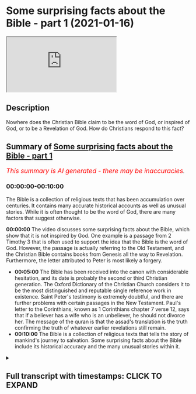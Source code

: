 # Some surprising facts about the Bible - part 1 (2021-01-16)

<iframe loading='lazy' allow='autoplay' src='https://www.youtube.com/embed/ITZHvxxRpj8'></iframe>

## Description

Nowhere does the Christian Bible claim to be the word of God, or inspired of God, or to be a Revelation of God. How do Christians respond to this fact?

## Summary of [Some surprising facts about the Bible - part 1](https://www.youtube.com/watch?v=ITZHvxxRpj8)

*<span style="color:red; font-size:125%">This summary is AI generated - there may be inaccuracies</span>. [](/)*

### <a onclick="modifyYTiframeseektime('0')">00:00:00-00:10:00</a>

The Bible is a collection of religious texts that has been accumulation over centuries. It contains many accurate historical accounts as well as unusual stories. While it is often thought to be the word of God, there are many factors that suggest otherwise.

**<a onclick="modifyYTiframeseektime('0')">00:00:00</a>** The video discusses some surprising facts about the Bible, which show that it is not inspired by God. One example is a passage from 2 Timothy 3 that is often used to support the idea that the Bible is the word of God. However, the passage is actually referring to the Old Testament, and the Christian Bible contains books from Genesis all the way to Revelation. Furthermore, the letter attributed to Peter is most likely a forgery.

* **<a onclick="modifyYTiframeseektime('300')">00:05:00</a>** The Bible has been received into the canon with considerable hesitation, and its date is probably the second or third Christian generation. The Oxford Dictionary of the Christian Church considers it to be the most distinguished and reputable single reference work in existence. Saint Peter's testimony is extremely doubtful, and there are further problems with certain passages in the New Testament. Paul's letter to the Corinthians, known as 1 Corinthians chapter 7 verse 12, says that if a believer has a wife who is an unbeliever, he should not divorce her. The message of the quran is that the assad's translation is the truth confirming the truth of whatever earlier revelations still remain.
* **<a onclick="modifyYTiframeseektime('600')">00:10:00</a>** The Bible is a collection of religious texts that tells the story of mankind's journey to salvation. Some surprising facts about the Bible include its historical accuracy and the many unusual stories within it.

<details><summary><h2>Full transcript with timestamps: CLICK TO EXPAND</h2></summary>

<a onclick="modifyYTiframeseektime('1')">0:00:01</a> in this episode i want to share with you some
surprising facts about the bible nowhere does
<a onclick="modifyYTiframeseektime('9')">0:00:09</a> the christian bible claim to be the word of god
or inspired of god or to be a revelation of god
<a onclick="modifyYTiframeseektime('18')">0:00:18</a> so how do christians reply to this fact well
they usually quote a couple of passages from the
<a onclick="modifyYTiframeseektime('24')">0:00:24</a> new testament the one they quote most often
is a passage in 2 timothy 3 16 which reads
<a onclick="modifyYTiframeseektime('33')">0:00:33</a> all scripture is inspired by god and is useful for
teaching for reproof for correction and training
<a onclick="modifyYTiframeseektime('39')">0:00:39</a> in righteousness so that everyone who belongs to
god may be proficient equipped for every good work
<a onclick="modifyYTiframeseektime('48')">0:00:48</a> so this sounds like a pretty good verse
proving that the christian bible is the word
<a onclick="modifyYTiframeseektime('52')">0:00:52</a> of god does it not well not really because
what they've done is they've taken a verse
<a onclick="modifyYTiframeseektime('58')">0:00:58</a> out of context and they've tried to make
it do more work than it can actually do
<a onclick="modifyYTiframeseektime('64')">0:01:04</a> if you read a couple of verses before
which i'll now do uh from 1 timothy 3 12
<a onclick="modifyYTiframeseektime('70')">0:01:10</a> up to 17 you'll see what i mean i'll just read the
whole context and look it up for yourself so you
<a onclick="modifyYTiframeseektime('77')">0:01:17</a> can get a good sense indeed all who wants to live
a godly life in christ jesus will be persecuted
<a onclick="modifyYTiframeseektime('84')">0:01:24</a> but wicked people and imposters will go from
bad to worse deceiving others and being deceived
<a onclick="modifyYTiframeseektime('91')">0:01:31</a> but as for you timothy continue in what
you have learned and firmly believed
<a onclick="modifyYTiframeseektime('98')">0:01:38</a> knowing from whom you learned it and how from
childhood you have known the sacred writings
<a onclick="modifyYTiframeseektime('106')">0:01:46</a> that are able to instruct you for salvation
through faith in christ jesus all scripture
<a onclick="modifyYTiframeseektime('112')">0:01:52</a> is inspired by god and is useful for teaching for
improved correction and training in righteousness
<a onclick="modifyYTiframeseektime('117')">0:01:57</a> so that every everyone who belongs to
god uh may be equipped for good work
<a onclick="modifyYTiframeseektime('124')">0:02:04</a> so if you read it in context it seems clear
that the scriptures that paul is referring to
<a onclick="modifyYTiframeseektime('130')">0:02:10</a> are those that timothy have known has known since
he was a youth and indeed in paul's time but the
<a onclick="modifyYTiframeseektime('137')">0:02:17</a> only scriptures that existed at that time were the
jewish scriptures what we call the old testament
<a onclick="modifyYTiframeseektime('143')">0:02:23</a> the new testament hadn't been written then the
canon of scripture was only finalized in the about
<a onclick="modifyYTiframeseektime('150')">0:02:30</a> the fourth century a.d and even then there was
still disputes so that's several centuries later
<a onclick="modifyYTiframeseektime('157')">0:02:37</a> so this text this protest one timothy
3 16 at the very most is referring to
<a onclick="modifyYTiframeseektime('165')">0:02:45</a> the old testament and not to the new testament
to the christian bible so when i say this to
<a onclick="modifyYTiframeseektime('172')">0:02:52</a> christians they say oh well there's another verse
i said great another verse let's uh let's hear it
<a onclick="modifyYTiframeseektime('176')">0:02:56</a> and the second verse they wheel out is a
letter called the second letter of peter
<a onclick="modifyYTiframeseektime('183')">0:03:03</a> sorry chapter 1 verse 20 to
21 and that reads as follows
<a onclick="modifyYTiframeseektime('190')">0:03:10</a> first of all you must understand this that no
prophecy of scripture is a matter of one's own
<a onclick="modifyYTiframeseektime('196')">0:03:16</a> interpretation because no prophecy ever came by
the by human will but by men and women moved by
<a onclick="modifyYTiframeseektime('204')">0:03:24</a> the holy spirit spoke from god so this is talking
about no prophecy of scripture is a matter of
<a onclick="modifyYTiframeseektime('212')">0:03:32</a> one's own interpretation it comes from uh those
who are moved by the holy spirit fair enough
<a onclick="modifyYTiframeseektime('218')">0:03:38</a> but note this passage refers only to
biblical prophecies in the old testament
<a onclick="modifyYTiframeseektime('226')">0:03:46</a> most biblical books do not contain prophecy
for example the book of job or the psalms or
<a onclick="modifyYTiframeseektime('232')">0:03:52</a> the book of proverbs or the song of solomon's
etcetera most books don't contain prophecy
<a onclick="modifyYTiframeseektime('238')">0:03:58</a> so it can't even be referring to the whole of
the old testament let alone to the christian
<a onclick="modifyYTiframeseektime('243')">0:04:03</a> bible which contains uh books all the way from
genesis all the way to the book of revelation  
<a onclick="modifyYTiframeseektime('250')">0:04:10</a> also there is a major problem with this letter's
authenticity according to the most distinguished
<a onclick="modifyYTiframeseektime('257')">0:04:17</a> christian scholarship and all other scholarship
it is a forged letter let me show you what i mean
<a onclick="modifyYTiframeseektime('266')">0:04:26</a> here we have uh this text which is the oxford
dictionary of the christian church and uh the
<a onclick="modifyYTiframeseektime('275')">0:04:35</a> article here on two peter
the second letter of peter
<a onclick="modifyYTiframeseektime('280')">0:04:40</a> concludes after a survey of the uh the evidence
of the authorship and the dating of the letter
<a onclick="modifyYTiframeseektime('288')">0:04:48</a> it concludes this these indications of date
and the difference in style and interest from
<a onclick="modifyYTiframeseektime('294')">0:04:54</a> juan peter make it virtually impossible
to hold that saint peter was the author
<a onclick="modifyYTiframeseektime('301')">0:05:01</a> the letter was received into the canon i into the
list of bible books with considerable hesitation
<a onclick="modifyYTiframeseektime('309')">0:05:09</a> its date is probably the second or third christian
generation perhaps 150 a.d so this uh uh this
<a onclick="modifyYTiframeseektime('320')">0:05:20</a> oxford dictionary of the christian church is
probably the most distinguished and reputable
<a onclick="modifyYTiframeseektime('325')">0:05:25</a> single reference work in existence uh and it
says that it's virtually impossible to believe
<a onclick="modifyYTiframeseektime('333')">0:05:33</a> that saint peter wrote this or wrote this letter
isn't that amazing so um to peter's testimony
<a onclick="modifyYTiframeseektime('342')">0:05:42</a> is extremely doubtful anyway because it's almost
certainly a forged letter but there are further
<a onclick="modifyYTiframeseektime('349')">0:05:49</a> problems um and uh just to give you uh one last
problem before uh there are many but there are
<a onclick="modifyYTiframeseektime('357')">0:05:57</a> some passages in the new testament believe it or
not that even deny they are revelation from god
<a onclick="modifyYTiframeseektime('364')">0:06:04</a> for example paul's letter to the corinthians
known as 1 corinthians chapter 7 verse 12 says
<a onclick="modifyYTiframeseektime('372')">0:06:12</a> and he's teaching here about marriage and divorce
and the details of the subject and the teaching
<a onclick="modifyYTiframeseektime('376')">0:06:16</a> don't really concern us but the status of what
he teaches what does he say about this he says in
<a onclick="modifyYTiframeseektime('383')">0:06:23</a> verse 12 to the rest i say i and not the lord that
if any believer has a wife who is an unbeliever
<a onclick="modifyYTiframeseektime('391')">0:06:31</a> and she consents to live with him he should not
divorce her now the point here is that he says
<a onclick="modifyYTiframeseektime('399')">0:06:39</a> what i'm teaching you is what i
am saying and it's not from god
<a onclick="modifyYTiframeseektime('405')">0:06:45</a> so it's not revelation from god now what paul
says may be true it may be perfectly wise and
<a onclick="modifyYTiframeseektime('412')">0:06:52</a> holy and godly teaching but its status is as
paul's opinion a man he says it's not revelation
<a onclick="modifyYTiframeseektime('420')">0:07:00</a> from god so at least that passage cannot be
taken as the word of god as revelation from god
<a onclick="modifyYTiframeseektime('428')">0:07:08</a> now just to conclude by way of contrast there
is a hundred percent agreement amongst the 2
<a onclick="modifyYTiframeseektime('435')">0:07:15</a> billion muslims in the world about the contents
of the quran no one doubts that the 114 surahs
<a onclick="modifyYTiframeseektime('442')">0:07:22</a> or chapters of the book are the actual speech of
god himself the quran refers to itself repeatedly
<a onclick="modifyYTiframeseektime('450')">0:07:30</a> as a revelation from god as the speech of god as
a book given by god himself and if anyone doubts
<a onclick="modifyYTiframeseektime('457')">0:07:37</a> that they are not a muslim as simple as that every
chapter virtue every chapter in the quran says
<a onclick="modifyYTiframeseektime('462')">0:07:42</a> that so given there's so much confusion amongst
the peoples of the book about their scriptures
<a onclick="modifyYTiframeseektime('470')">0:07:50</a> what does the quran say in quran chapter
5 verse 48 it says in muhammad assad's
<a onclick="modifyYTiframeseektime('477')">0:07:57</a> translation and unto thee o prophet
we have vouchsafed this holy writ
<a onclick="modifyYTiframeseektime('484')">0:08:04</a> setting forth the truth confirming
the truth of whatever their remains
<a onclick="modifyYTiframeseektime('489')">0:08:09</a> still of earlier revelations and determining what
is true therein judge then between the followers
<a onclick="modifyYTiframeseektime('496')">0:08:16</a> of earlier revelation in accordance with what god
has bestowed from on high and do not follow their
<a onclick="modifyYTiframeseektime('503')">0:08:23</a> errant views forsaking the truth that has come
unto thee that that's muhammad assad's translation
<a onclick="modifyYTiframeseektime('510')">0:08:30</a> of quran 5 48. so this is claiming for the quran
that it is divine writ it's the actual word of god
<a onclick="modifyYTiframeseektime('521')">0:08:41</a> and confirming whatever truth there still remains
of the earlier revelations implying that there
<a onclick="modifyYTiframeseektime('527')">0:08:47</a> was uh elements that have been lost judge them
between uh the followers of the earlier revelation
<a onclick="modifyYTiframeseektime('534')">0:08:54</a> what the christians and jews say in accordance
with what god has bestowed from on high in other
<a onclick="modifyYTiframeseektime('542')">0:09:02</a> words the holy quran and in this passage this is
the message of the quran the assad's translation
<a onclick="modifyYTiframeseektime('550')">0:09:10</a> there's a little uh footnote to this passage
that i've just read uh footnote 65. he says
<a onclick="modifyYTiframeseektime('559')">0:09:19</a> the the participle mohamed for those who
know arabic will know what i'm referring to
<a onclick="modifyYTiframeseektime('564')">0:09:24</a> is derived from the quadrilateral verb heimanna
he watched over a thing or controlled it
<a onclick="modifyYTiframeseektime('571')">0:09:31</a> and is used here to describe the quran as the
determinant factor in deciding what is genuine
<a onclick="modifyYTiframeseektime('578')">0:09:38</a> and what is false in the earlier scriptures so if
you like the quran is like a quality control which
<a onclick="modifyYTiframeseektime('586')">0:09:46</a> people can use to determine what is true and false
what is from god and what is the opinion of a man
<a onclick="modifyYTiframeseektime('593')">0:09:53</a> for example so that's how islam sees its role
vis-a-vis the scriptures of the people of the book
<a onclick="modifyYTiframeseektime('601')">0:10:01</a> this is part one of a two-part video about
some surprising facts about the bible and
<a onclick="modifyYTiframeseektime('608')">0:10:08</a> in the next video which i'll be making shortly
we'll see some more surprising facts until then  

</details>
